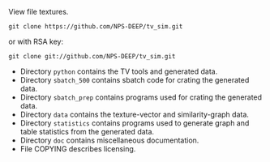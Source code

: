 View file textures.

    git clone https://github.com/NPS-DEEP/tv_sim.git

or with RSA key:

    git clone git://github.com/NPS-DEEP/tv_sim.git

* Directory `python` contains the TV tools and generated data.
* Directory `sbatch_500` contains sbatch code for crating the generated data.
* Directory `sbatch_prep` contains programs used for crating the generated data.
* Directory `data` contains the texture-vector and similarity-graph data.
* Directory `statistics` contains programs used to generate graph and table statistics from the generated data.
* Directory `doc` contains miscellaneous documentation.
* File COPYING describes licensing.

